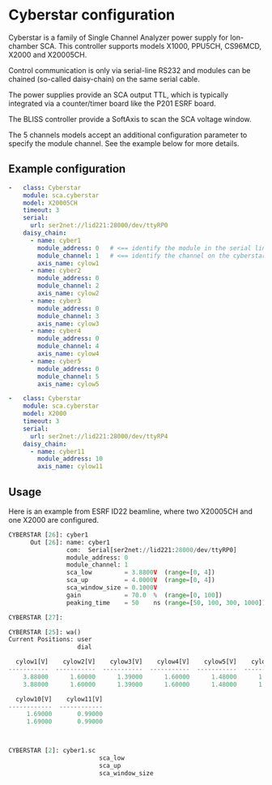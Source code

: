 # Cyberstar configuration

Cyberstar is a family of Single Channel Analyzer power supply for Ion-chamber SCA.
This controller supports models X1000, PPU5CH, CS96MCD, X2000 and X20005CH.

Control communication is only via serial-line RS232 and modules can be chained (so-called daisy-chain) on the same serial cable.

The power supplies provide an SCA output TTL, which is typically integrated via a counter/timer board like the P201 ESRF board.

The BLISS controller provide a SoftAxis to scan the SCA voltage window.

The 5 channels models accept an additional configuration parameter to specify the module channel. See the example below for more details.


## Example configuration

```yaml
-   class: Cyberstar
    module: sca.cyberstar
    model: X20005CH
    timeout: 3
    serial:
      url: ser2net://lid221:28000/dev/ttyRP0
    daisy_chain:
      - name: cyber1
        module_address: 0   # <== identify the module in the serial line
        module_channel: 1   # <== identify the channel on the cyberstar module (for PPU5CH and X20005CH only )
        axis_name: cylow1
      - name: cyber2
        module_address: 0
        module_channel: 2
        axis_name: cylow2
      - name: cyber3
        module_address: 0
        module_channel: 3
        axis_name: cylow3
      - name: cyber4
        module_address: 0
        module_channel: 4
        axis_name: cylow4
      - name: cyber5
        module_address: 0
        module_channel: 5
        axis_name: cylow5

-   class: Cyberstar
    module: sca.cyberstar
    model: X2000
    timeout: 3
    serial:
      url: ser2net://lid221:28000/dev/ttyRP4
    daisy_chain:
      - name: cyber11
        module_address: 10
        axis_name: cylow11
```

## Usage

Here is an example from ESRF ID22 beamline, where two X20005CH and one X2000 are configured.

```python
CYBERSTAR [26]: cyber1
      Out [26]: name: cyber1
                com:  Serial[ser2net://lid221:28000/dev/ttyRP0]
                module_address: 0
                module_channel: 1
                sca_low         = 3.8800V  (range=[0, 4])
                sca_up          = 4.0000V  (range=[0, 4])
                sca_window_size = 0.1000V
                gain            = 70.0  %  (range=[0, 100])
                peaking_time    = 50    ns (range=[50, 100, 300, 1000])

CYBERSTAR [27]:

CYBERSTAR [25]: wa()
Current Positions: user
                   dial

  cylow1[V]    cylow2[V]    cylow3[V]    cylow4[V]    cylow5[V]    cylow6[V]    cylow7[V]    cylow8[V]    cylow9[V]
-----------  -----------  -----------  -----------  -----------  -----------  -----------  -----------  -----------
    3.88000      1.60000      1.39000      1.60000      1.48000      1.69000      1.08000      1.48000      1.48000
    3.88000      1.60000      1.39000      1.60000      1.48000      1.69000      1.08000      1.48000      1.48000

  cylow10[V]    cylow11[V]
------------  ------------
     1.69000       0.99000
     1.69000       0.99000



CYBERSTAR [2]: cyber1.sc
                         sca_low
                         sca_up
                         sca_window_size

```
